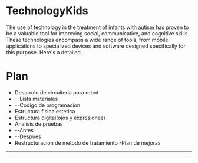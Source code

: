 # TechnologyKids
The use of technology in the treatment of infants with autism has proven to be a valuable tool for improving social, communicative, and cognitive skills. These technologies encompass a wide range of tools, from mobile applications to specialized devices and software designed specifically for this purpose. Here's a detailed.

# Plan
- Desarrolo de circuiteria para robot
- --Lista materiales
- --Codigo de programacion
- Estructura fisica estetica
- Estructura digital(ojos y expresiones)
- Analisis de pruebas
- --Antes
- --Despues
- Restructuracion de metodo de tratamiento
-Plan de mejoras
---
---
